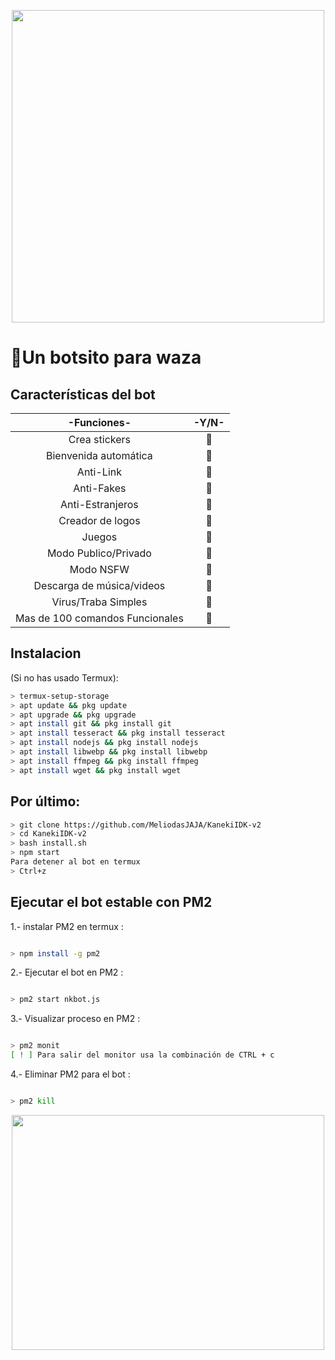 <P align="center">
<img src="https://files.catbox.moe/vx73hz.gif" width="500" height="500"/> 

# 💋Un botsito para waza

</p>

## Características del bot 
|  -Funciones-  |                                      -Y/N- |
| :---------------------------------------------: | :-----------: |
| Crea stickers|🎃|
| Bienvenida automática|🎃|
| Anti-Link|🎃|
| Anti-Fakes|🎃|
| Anti-Estranjeros|🎃|
| Creador de logos|🎃|
| Juegos|🎃|
| Modo Publico/Privado|🎃|
| Modo NSFW|🎃|
| Descarga de música/videos|🎃|
| Virus/Traba Simples|🎃|
| Mas de 100 comandos Funcionales|🎃|

## Instalacion
(Si no has usado Termux):
```bash
> termux-setup-storage
> apt update && pkg update
> apt upgrade && pkg upgrade
> apt install git && pkg install git
> apt install tesseract && pkg install tesseract
> apt install nodejs && pkg install nodejs
> apt install libwebp && pkg install libwebp
> apt install ffmpeg && pkg install ffmpeg
> apt install wget && pkg install wget

```
## Por último:
```bash
> git clone https://github.com/MeliodasJAJA/KanekiIDK-v2
> cd KanekiIDK-v2
> bash install.sh
> npm start
Para detener al bot en termux
> Ctrl+z
```
## Ejecutar el bot estable con PM2

1.- instalar PM2 en termux :
```bash

> npm install -g pm2
```  

2.- Ejecutar el bot en PM2 :
```bash 

> pm2 start nkbot.js
```
3.- Visualizar proceso en PM2 :
```bash 

> pm2 monit
[ ! ] Para salir del monitor usa la combinación de CTRL + c
```

4.- Eliminar PM2 para el bot :
```bash

> pm2 kill
```

<P align="center">
<img src="https://www.icegif.com/wp-content/uploads/icegif-1093.gif" width="500" height="376"/> 
